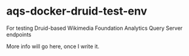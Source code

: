 # aqs-docker-druid-test-env
For testing Druid-based Wikimedia Foundation Analytics Query Server endpoints

More info will go here, once I write it.

